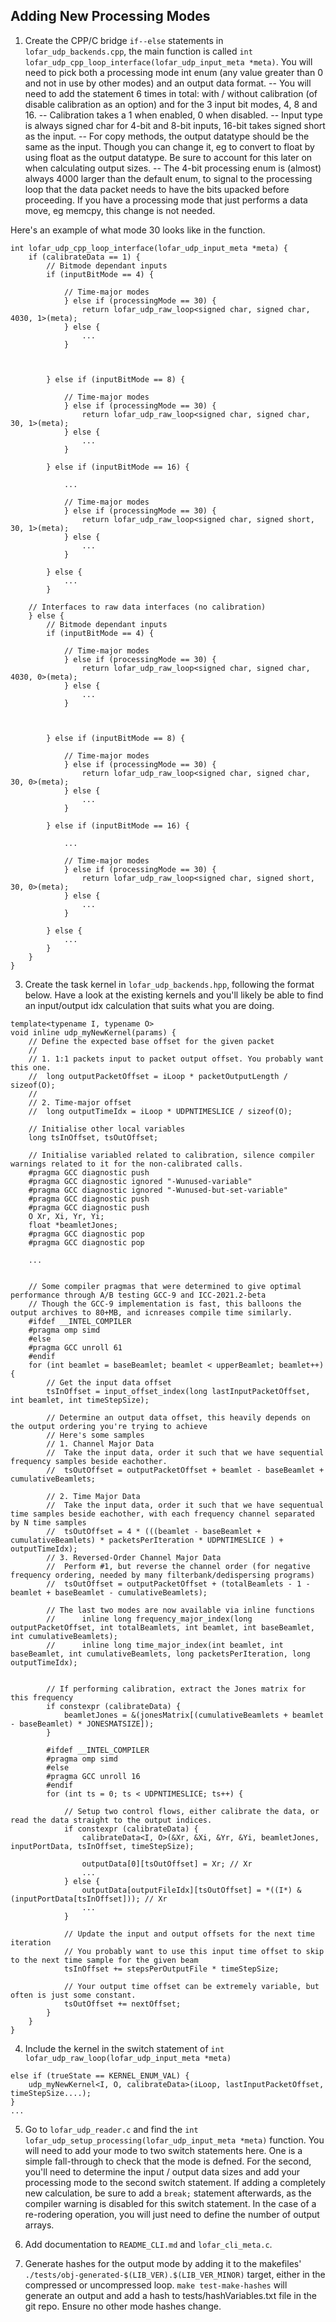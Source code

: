 Adding New Processing Modes
---------

1. Create the CPP/C bridge `if--else` statements in `lofar_udp_backends.cpp`, the main function is
   called `int lofar_udp_cpp_loop_interface(lofar_udp_input_meta *meta)`. You will need to pick both a processing mode int
   enum (any value greater than 0 and not in use by other modes) and an output data format. -- You will need to add the
   statement 6 times in total: with / without calibration (of disable calibration as an option) and for the 3 input bit
   modes, 4, 8 and 16. -- Calibration takes a 1 when enabled, 0 when disabled. -- Input type is always signed char for
   4-bit and 8-bit inputs, 16-bit takes signed short as the input. -- For copy methods, the output datatype should be
   the same as the input. Though you can change it, eg to convert to float by using float as the output datatype. Be
   sure to account for this later on when calculating output sizes. -- The 4-bit processing enum is (almost) always 4000
   larger than the default enum, to signal to the processing loop that the data packet needs to have the bits upacked
   before proceeding. If you have a processing mode that just performs a data move, eg memcpy, this change is not
   needed.

Here's an example of what mode 30 looks like in the function.

```
int lofar_udp_cpp_loop_interface(lofar_udp_input_meta *meta) {
	if (calibrateData == 1) {
		// Bitmode dependant inputs
		if (inputBitMode == 4) {

			// Time-major modes
			} else if (processingMode == 30) {
				return lofar_udp_raw_loop<signed char, signed char, 4030, 1>(meta);
			} else {
				...
			}
			


		} else if (inputBitMode == 8) {

			// Time-major modes
			} else if (processingMode == 30) {
				return lofar_udp_raw_loop<signed char, signed char, 30, 1>(meta);
			} else {
				...
			}

		} else if (inputBitMode == 16) {

			...

			// Time-major modes
			} else if (processingMode == 30) {
				return lofar_udp_raw_loop<signed char, signed short, 30, 1>(meta);
			} else {
				...
			}

		} else {
			...
		}

	// Interfaces to raw data interfaces (no calibration)
	} else {
		// Bitmode dependant inputs
		if (inputBitMode == 4) {

			// Time-major modes
			} else if (processingMode == 30) {
				return lofar_udp_raw_loop<signed char, signed char, 4030, 0>(meta);
			} else {
				...
			}
			


		} else if (inputBitMode == 8) {

			// Time-major modes
			} else if (processingMode == 30) {
				return lofar_udp_raw_loop<signed char, signed char, 30, 0>(meta);
			} else {
				...
			}

		} else if (inputBitMode == 16) {

			...

			// Time-major modes
			} else if (processingMode == 30) {
				return lofar_udp_raw_loop<signed char, signed short, 30, 0>(meta);
			} else {
				...
			}

		} else {
			...
		}
	}
}

```

3. Create the task kernel in `lofar_udp_backends.hpp`, following the format below. Have a look at the existing kernels
   and you'll likely be able to find an input/output idx calculation that suits what you are doing.

```
template<typename I, typename O>
void inline udp_myNewKernel(params) {
	// Define the expected base offset for the given packet
	// 
	// 1. 1:1 packets input to packet output offset. You probably want this one.
	//	long outputPacketOffset = iLoop * packetOutputLength / sizeof(O);
	//
	// 2. Time-major offset
	//	long outputTimeIdx = iLoop * UDPNTIMESLICE / sizeof(O);

	// Initialise other local variables
	long tsInOffset, tsOutOffset;

	// Initialise variabled related to calibration, silence compiler warnings related to it for the non-calibrated calls.
	#pragma GCC diagnostic push
	#pragma GCC diagnostic ignored "-Wunused-variable"
	#pragma GCC diagnostic ignored "-Wunused-but-set-variable"
	#pragma GCC diagnostic push
	#pragma GCC diagnostic push
	O Xr, Xi, Yr, Yi;
	float *beamletJones;
	#pragma GCC diagnostic pop
	#pragma GCC diagnostic pop

	...


	// Some compiler pragmas that were determined to give optimal performance through A/B testing GCC-9 and ICC-2021.2-beta
	// Though the GCC-9 implementation is fast, this balloons the output archives to 80+MB, and icnreases compile time similarly.
	#ifdef __INTEL_COMPILER
	#pragma omp simd
	#else
	#pragma GCC unroll 61
	#endif
	for (int beamlet = baseBeamlet; beamlet < upperBeamlet; beamlet++) {
		// Get the input data offset
		tsInOffset = input_offset_index(long lastInputPacketOffset, int beamlet, int timeStepSize);

		// Determine an output data offset, this heavily depends on the output ordering you're trying to achieve
		// Here's some samples
		// 1. Channel Major Data
		//	Take the input data, order it such that we have sequential frequency samples beside eachother.
		//	tsOutOffset = outputPacketOffset + beamlet - baseBeamlet + cumulativeBeamlets;

		// 2. Time Major Data
		//	Take the input data, order it such that we have sequentual time samples beside eachother, with each frequency channel separated by N time samples
		//	tsOutOffset = 4 * (((beamlet - baseBeamlet + cumulativeBeamlets) * packetsPerIteration * UDPNTIMESLICE ) + outputTimeIdx);
		// 3. Reversed-Order Channel Major Data
		//	Perform #1, but reverse the channel order (for negative frequency ordering, needed by many filterbank/dedispersing programs)
		//	tsOutOffset = outputPacketOffset + (totalBeamlets - 1 - beamlet + baseBeamlet - cumulativeBeamlets);

		// The last two modes are now available via inline functions
		// 		inline long frequency_major_index(long outputPacketOffset, int totalBeamlets, int beamlet, int baseBeamlet, int cumulativeBeamlets);
		// 		inline long time_major_index(int beamlet, int baseBeamlet, int cumulativeBeamlets, long packetsPerIteration, long outputTimeIdx);


		// If performing calibration, extract the Jones matrix for this frequency
		if constexpr (calibrateData) {
			beamletJones = &(jonesMatrix[(cumulativeBeamlets + beamlet - baseBeamlet) * JONESMATSIZE]);
		}

		#ifdef __INTEL_COMPILER
		#pragma omp simd
		#else
		#pragma GCC unroll 16
		#endif
		for (int ts = 0; ts < UDPNTIMESLICE; ts++) {

			// Setup two control flows, either calibrate the data, or read the data straight to the output indices.
			if constexpr (calibrateData) {
				calibrateData<I, O>(&Xr, &Xi, &Yr, &Yi, beamletJones, inputPortData, tsInOffset, timeStepSize);

				outputData[0][tsOutOffset] = Xr; // Xr
				...
			} else {
				outputData[outputFileIdx][tsOutOffset] = *((I*) &(inputPortData[tsInOffset])); // Xr
				...
			}

			// Update the input and output offsets for the next time iteration
			// You probably want to use this input time offset to skip to the next time sample for the given beam
			tsInOffset += stepsPerOutputFile * timeStepSize;

			// Your output time offset can be extremely variable, but often is just some constant.
			tsOutOffset += nextOffset;
		}
	}
}
```

4. Include the kernel in the switch statement of `int lofar_udp_raw_loop(lofar_udp_input_meta *meta)`

```
else if (trueState == KERNEL_ENUM_VAL) {
	udp_myNewKernel<I, O, calibrateData>(iLoop, lastInputPacketOffset, timeStepSize....);
}
...

```

5. Go to `lofar_udp_reader.c` and find the `int lofar_udp_setup_processing(lofar_udp_input_meta *meta)` function. You will
   need to add your mode to two switch statements here. One is a simple fall-through to check that the mode is defned.
   For the second, you'll need to determine the input / output data sizes and add your processing mode to the second
   switch statement. If adding a completely new calculation, be sure to add a `break;` statement afterwards, as the
   compiler warning is disabled for this switch statement. In the case of a re-rodering operation, you will just need to
   define the number of output arrays.

6. Add documentation to `README_CLI.md` and `lofar_cli_meta.c`.

7. Generate hashes for the output mode by adding it to the
   makefiles' `./tests/obj-generated-$(LIB_VER).$(LIB_VER_MINOR)` target, either in the compressed or uncompressed
   loop. `make test-make-hashes` will generate an output and add a hash to tests/hashVariables.txt file in the git repo.
   Ensure no other mode hashes change.